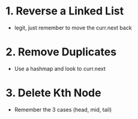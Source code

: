 # 1. Reverse a Linked List
* legit, just remember to move the curr.next back

# 2. Remove Duplicates
* Use a hashmap and look to curr.next

# 3. Delete Kth Node
* Remember the 3 cases (head, mid, tail)
